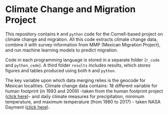 # Climate Change and Migration Project

This repository contains `R` and `python` code for the Cornell-based project on climate change and migration. All this code extracts climate change data, combine it with survey information from MMP (Mexican Migration Project), and run machine learning models to predict migration. 

Code in each programming language is stored in a separate folder (`r_code` and `python_code`). A third folder `results` includes results, which stores figures and tables produced using both `R` and `python`.

The key variable upon which data merging relies is the geocode for Mexican localities. Climate change data contains: 18 different variable for human footprint (in 1993 and 2009) -taken from the human footprint project ([click here](https://wcshumanfootprint.org/))- and daily climate measures for precipitation, minimum temperature, and maximum temperature (from 1980 to 2017) - taken NASA Dayment ([click here](https://daymet.ornl.gov/)).
